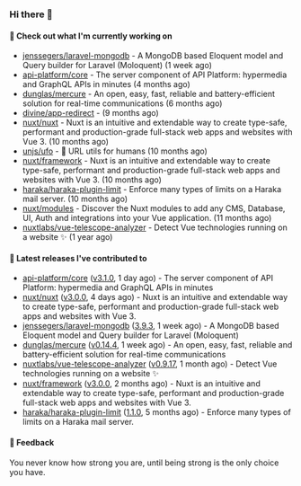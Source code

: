 ### Hi there 👋

#### 👷 Check out what I'm currently working on

- [jenssegers/laravel-mongodb](https://github.com/jenssegers/laravel-mongodb) - A MongoDB based Eloquent model and Query builder for Laravel (Moloquent) (1 week ago)
- [api-platform/core](https://github.com/api-platform/core) - The server component of API Platform: hypermedia and GraphQL APIs in minutes (4 months ago)
- [dunglas/mercure](https://github.com/dunglas/mercure) - An open, easy, fast, reliable and battery-efficient solution for real-time communications (6 months ago)
- [divine/app-redirect](https://github.com/divine/app-redirect) -  (9 months ago)
- [nuxt/nuxt](https://github.com/nuxt/nuxt) - Nuxt is an intuitive and extendable way to create type-safe, performant and production-grade full-stack web apps and websites with Vue 3. (10 months ago)
- [unjs/ufo](https://github.com/unjs/ufo) - 🔗 URL utils for humans (10 months ago)
- [nuxt/framework](https://github.com/nuxt/framework) - Nuxt is an intuitive and extendable way to create type-safe, performant and production-grade full-stack web apps and websites with Vue 3. (10 months ago)
- [haraka/haraka-plugin-limit](https://github.com/haraka/haraka-plugin-limit) - Enforce many types of limits on a Haraka mail server. (10 months ago)
- [nuxt/modules](https://github.com/nuxt/modules) - Discover the Nuxt modules to add any CMS, Database, UI, Auth and integrations into your Vue application. (11 months ago)
- [nuxtlabs/vue-telescope-analyzer](https://github.com/nuxtlabs/vue-telescope-analyzer) - Detect Vue technologies running on a website ✨ (1 year ago)

#### 🔭 Latest releases I've contributed to

- [api-platform/core](https://github.com/api-platform/core) ([v3.1.0](https://github.com/api-platform/core/releases/tag/v3.1.0), 1 day ago) - The server component of API Platform: hypermedia and GraphQL APIs in minutes
- [nuxt/nuxt](https://github.com/nuxt/nuxt) ([v3.0.0](https://github.com/nuxt/nuxt/releases/tag/v3.0.0), 4 days ago) - Nuxt is an intuitive and extendable way to create type-safe, performant and production-grade full-stack web apps and websites with Vue 3.
- [jenssegers/laravel-mongodb](https://github.com/jenssegers/laravel-mongodb) ([3.9.3](https://github.com/jenssegers/laravel-mongodb/releases/tag/3.9.3), 1 week ago) - A MongoDB based Eloquent model and Query builder for Laravel (Moloquent)
- [dunglas/mercure](https://github.com/dunglas/mercure) ([v0.14.4](https://github.com/dunglas/mercure/releases/tag/v0.14.4), 1 week ago) - An open, easy, fast, reliable and battery-efficient solution for real-time communications
- [nuxtlabs/vue-telescope-analyzer](https://github.com/nuxtlabs/vue-telescope-analyzer) ([v0.9.17](https://github.com/nuxtlabs/vue-telescope-analyzer/releases/tag/v0.9.17), 1 month ago) - Detect Vue technologies running on a website ✨
- [nuxt/framework](https://github.com/nuxt/framework) ([v3.0.0](https://github.com/nuxt/framework/releases/tag/v3.0.0), 2 months ago) - Nuxt is an intuitive and extendable way to create type-safe, performant and production-grade full-stack web apps and websites with Vue 3.
- [haraka/haraka-plugin-limit](https://github.com/haraka/haraka-plugin-limit) ([1.1.0](https://github.com/haraka/haraka-plugin-limit/releases/tag/1.1.0), 5 months ago) - Enforce many types of limits on a Haraka mail server.

#### 💬 Feedback
You never know how strong you are, until being strong is the only choice you have.